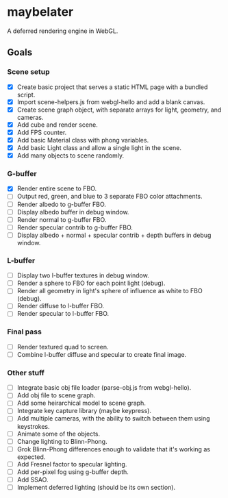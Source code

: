 # maybelater
A deferred rendering engine in WebGL.

## Goals
### Scene setup
- [x] Create basic project that serves a static HTML page with a bundled script.
- [x] Import scene-helpers.js from webgl-hello and add a blank canvas.
- [x] Create scene graph object, with separate arrays for light, geometry, and cameras.
- [x] Add cube and render scene.
- [x] Add FPS counter.
- [x] Add basic Material class with phong variables.
- [x] Add basic Light class and allow a single light in the scene.
- [x] Add many objects to scene randomly.

### G-buffer
- [x] Render entire scene to FBO.
- [ ] Output red, green, and blue to 3 separate FBO color attachments.
- [ ] Render albedo to g-buffer FBO.
- [ ] Display albedo buffer in debug window.
- [ ] Render normal to g-buffer FBO.
- [ ] Render specular contrib to g-buffer FBO.
- [ ] Display albedo + normal + specular contrib + depth buffers in debug window.

### L-buffer
- [ ] Display two l-buffer textures in debug window.
- [ ] Render a sphere to FBO for each point light (debug).
- [ ] Render all geometry in light's sphere of influence as white to FBO (debug).
- [ ] Render diffuse to l-buffer FBO.
- [ ] Render specular to l-buffer FBO.

### Final pass
- [ ] Render textured quad to screen.
- [ ] Combine l-buffer diffuse and specular to create final image.

### Other stuff
- [ ] Integrate basic obj file loader (parse-obj.js from webgl-hello).
- [ ] Add obj file to scene graph.
- [ ] Add some heirarchical model to scene graph.
- [ ] Integrate key capture library (maybe keypress).
- [ ] Add multiple cameras, with the ability to switch between them using keystrokes.
- [ ] Animate some of the objects.
- [ ] Change lighting to Blinn-Phong.
- [ ] Grok Blinn-Phong differences enough to validate that it's working as expected.
- [ ] Add Fresnel factor to specular lighting.
- [ ] Add per-pixel fog using g-buffer depth.
- [ ] Add SSAO.
- [ ] Implement deferred lighting (should be its own section).